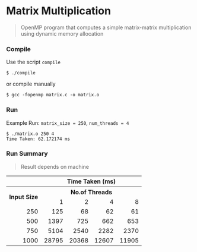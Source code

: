 # Matrix Multiplication

> OpenMP program that computes a simple matrix-matrix multiplication using dynamic memory allocation

### Compile

Use the script `compile`
```
$ ./compile
```

or compile manually
```
$ gcc -fopenmp matrix.c -o matrix.o
```

### Run
Example Run: `matrix_size = 250`, `num_threads = 4`

```
$ ./matrix.o 250 4
Time Taken: 62.172174 ms
```

### Run Summary
> Result depends on machine

<table>
  <tr>
    <th></th>
    <th colspan="4"><center>Time Taken (ms)</center></th>
  </tr>
  <tr>
    <th rowspan="2">Input Size</th>
    <th colspan="4"><center>No.of Threads</center></th>
  </tr>
  <tr align="right">
    <td>1</td>
    <td>2</td>
    <td>4</td>
    <td>8</td>
  </tr>
  <tr align="right">
    <td>250</td>
    <td>125</td>
    <td>68</td>
    <td>62</td>
    <td>61</td>
  </tr>
  <tr align="right">
    <td>500</td>
    <td>1397</td>
    <td>725</td>
    <td>662</td>
    <td>653</td>
  </tr>
  <tr align="right">
    <td>750</td>
    <td>5104</td>
    <td>2540</td>
    <td>2282</td>
    <td>2370</td>
  </tr>
  <tr align="right">
    <td>1000</td>
    <td>28795</td>
    <td>20368</td>
    <td>12607</td>
    <td>11905</td>
  </tr>
</table>
